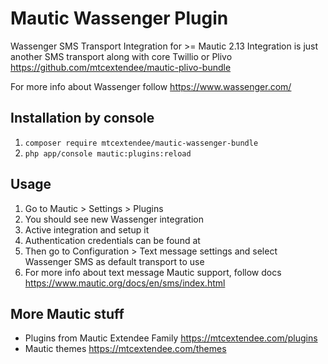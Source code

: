 # Mautic Wassenger Plugin

Wassenger SMS Transport Integration for >= Mautic 2.13 
Integration is just another SMS transport along with core Twillio or Plivo https://github.com/mtcextendee/mautic-plivo-bundle

For more info about Wassenger follow https://www.wassenger.com/

## Installation by console

1. `composer require mtcextendee/mautic-wassenger-bundle`
2. `php app/console mautic:plugins:reload`

## Usage

1. Go to Mautic > Settings > Plugins
2. You should see new Wassenger integration
3. Active integration and setup it
4. Authentication credentials can be found at 
5. Then go to Configuration > Text message settings and select Wassenger SMS as  default transport to use
6. For more info about text message Mautic support, follow docs https://www.mautic.org/docs/en/sms/index.html

## More Mautic stuff

- Plugins from Mautic Extendee Family  https://mtcextendee.com/plugins
- Mautic themes https://mtcextendee.com/themes
